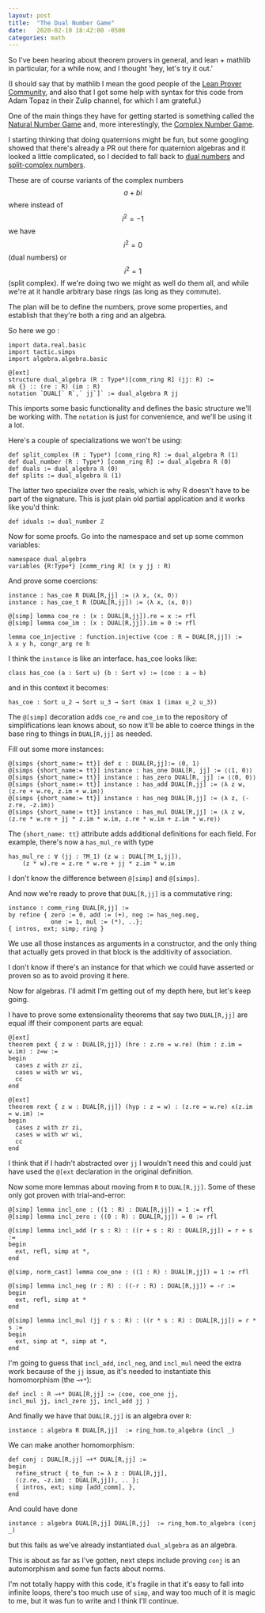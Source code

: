 ```yaml
---
layout: post
title:  "The Dual Number Game"
date:   2020-02-10 18:42:00 -0500
categories: math
---
```


So I've been hearing about theorem provers in general,  and lean + mathlib in particular, 
for a while now, and I thought 'hey, let's try it out.'

(I should say that by mathlib I mean the good people of 
the [Lean Prover Community](https://leanprover-community.github.io/), and also
that I got some help with syntax for this code from Adam Topaz in their 
Zulip channel, for which I am grateful.)

One of the main things they have for getting started is something called 
the [Natural Number Game](https://wwwf.imperial.ac.uk/~buzzard/xena/natural_number_game/)
and, more interestingly, the [Complex Number Game](https://github.com/ImperialCollegeLondon/complex-number-game).

I starting thinking that doing quaternions might be fun, but some googling showed that
there's already a PR out there for quaternion algebras and it looked a little complicated,
so I decided to fall back to [dual numbers](https://en.wikipedia.org/wiki/Dual_number)
and [split-complex numbers](https://en.wikipedia.org/wiki/Split-complex_number).
 
These are of course variants of the complex numbers $$a+bi$$ where instead
of $$i^2 = -1$$ we have $$i^2 = 0$$ (dual numbers) or $$i^2 = 1$$ (split complex).
If we're doing two we might as well do them all, and while we're at it 
handle arbitrary base rings (as long as they commute).
 
The plan will be to define the numbers, prove some properties, and establish that
they're both a ring and an algebra.
 
So here we go : 
 
    import data.real.basic
    import tactic.simps 
    import algebra.algebra.basic 

    @[ext]
    structure dual_algebra (R : Type*)[comm_ring R] (jj: R) :=
    mk {} :: (re : R) (im : R)
    notation `DUAL[` R`,` jj`]` := dual_algebra R jj 
   
This imports some basic functionality and defines the basic structure 
we'll be working with.  The ``notation`` is just for convenience, and 
we'll be using it a lot. 

Here's a couple of specializations we won't be using:


    def split_complex (R : Type*) [comm_ring R] := dual_algebra R (1)
    def dual_number (R : Type*) [comm_ring R] := dual_algebra R (0)
    def duals := dual_algebra ℝ (0)
    def splits := dual_algebra ℝ (1)

The latter two specialize over the reals, which is why R doesn't have to be 
part of the signature.   This is just plain old partial application and it
works like you'd think:

    def iduals := dual_number ℤ 
    
Now for some proofs.  Go into the namespace and set up some common variables:

    namespace dual_algebra
    variables {R:Type*} [comm_ring R] (x y jj : R) 

And prove some coercions:

    instance : has_coe R DUAL[R,jj] := ⟨λ x, ⟨x, 0⟩⟩
    instance : has_coe_t R (DUAL[R,jj]) := ⟨λ x, ⟨x, 0⟩⟩

    @[simp] lemma coe_re : (x : DUAL[R,jj]).re = x := rfl
    @[simp] lemma coe_im : (x : DUAL[R,jj]).im = 0 := rfl

    lemma coe_injective : function.injective (coe : R → DUAL[R,jj]) :=
    λ x y h, congr_arg re h
    
I think the ``instance`` is like an interface.  has_coe looks like:

    class has_coe (a : Sort u) (b : Sort v) := (coe : a → b)

and in this context it becomes:

    has_coe : Sort u_2 → Sort u_3 → Sort (max 1 (imax u_2 u_3))
   
   
The ``@[simp]`` decoration adds ``coe_re`` and ``coe_im`` to the repository 
of simplifications lean knows about, so now it'll be able to coerce
things in the base ring to things in ``DUAL[R,jj]`` as needed.

Fill out some more instances:

    @[simps {short_name:= tt}] def ε : DUAL[R,jj]:= ⟨0, 1⟩
    @[simps {short_name:= tt}] instance : has_one DUAL[R, jj] := ⟨⟨1, 0⟩⟩ 
    @[simps {short_name:= tt}] instance : has_zero DUAL[R, jj] := ⟨⟨0, 0⟩⟩ 
    @[simps {short_name:= tt}] instance : has_add DUAL[R,jj] := ⟨λ z w, ⟨z.re + w.re, z.im + w.im⟩⟩
    @[simps {short_name:= tt}] instance : has_neg DUAL[R,jj] := ⟨λ z, ⟨-z.re, -z.im⟩⟩
    @[simps {short_name:= tt}] instance : has_mul DUAL[R,jj] := ⟨λ z w, ⟨z.re * w.re + jj * z.im * w.im, z.re * w.im + z.im * w.re⟩⟩

The ``{short_name: tt}`` attribute adds additional definitions for each field.
For example, there's now a ``has_mul_re`` with type

    has_mul_re : ∀ (jj : ?M_1) (z w : DUAL[?M_1,jj]), 
        (z * w).re = z.re * w.re + jj * z.im * w.im
        
I don't know the difference between ``@[simp]`` and ``@[simps]``.  

And now we're ready to prove that ``DUAL[R,jj]`` is a commutative ring:

    instance : comm_ring DUAL[R,jj] :=
    by refine { zero := 0, add := (+), neg := has_neg.neg, 
                one := 1, mul := (*), ..};
    { intros, ext; simp; ring }
    
We use all those instances as arguments in a constructor, and the only thing
that actually gets proved in that block is the additivity of association.

I don't know if there's an instance for that which we could have asserted or 
proven so as to avoid proving it here.

Now for algebras.  I'll admit I'm getting out of my depth here, but let's 
keep going.  

I have to prove some extensionality theorems that say two ``DUAL[R,jj]`` are 
equal iff their component parts are equal:

    @[ext]
    theorem pext { z w : DUAL[R,jj]} (hre : z.re = w.re) (him : z.im = w.im) : z=w :=
    begin
      cases z with zr zi,
      cases w with wr wi,
      cc
    end

    @[ext]
    theorem rext { z w : DUAL[R,jj]} (hyp : z = w) : (z.re = w.re) ∧(z.im = w.im) := 
    begin
      cases z with zr zi,
      cases w with wr wi,
      cc
    end
    
I think that if I hadn't abstracted over ``jj`` I wouldn't need this and
could just have used the ``@[ext`` declaration in the original definition. 

Now some more lemmas about moving from ``R`` to ``DUAL[R,jj]``.  Some of these
only got proven with trial-and-error:

    @[simp] lemma incl_one : ((1 : R) : DUAL[R,jj]) = 1 := rfl
    @[simp] lemma incl_zero : ((0 : R) : DUAL[R,jj]) = 0 := rfl

    @[simp] lemma incl_add (r s : R) : ((r + s : R) : DUAL[R,jj]) = r + s := 
    begin
      ext, refl, simp at *,
    end

    @[simp, norm_cast] lemma coe_one : ((1 : R) : DUAL[R,jj]) = 1 := rfl

    @[simp] lemma incl_neg (r : R) : ((-r : R) : DUAL[R,jj]) = -r := 
    begin
      ext, refl, simp at *
    end

    @[simp] lemma incl_mul (jj r s : R) : ((r * s : R) : DUAL[R,jj]) = r * s := 
    begin
      ext, simp at *, simp at *,
    end
    
I'm going to guess that ``incl_add``, ``incl_neg``, and ``incl_mul`` need
the extra work because of the ``jj`` issue, as it's needed to instantiate
this homomorphism (the ``→+*``):

    def incl : R →+* DUAL[R,jj] := ⟨coe, coe_one jj, 
    incl_mul jj, incl_zero jj, incl_add jj ⟩


And finally we have that ``DUAL[R,jj]`` is an algebra over ``R``:

    instance : algebra R DUAL[R,jj]  := ring_hom.to_algebra (incl _)

We can make another homomorphism:

    def conj : DUAL[R,jj] →+* DUAL[R,jj] :=
    begin
      refine_struct { to_fun := λ z : DUAL[R,jj], 
      (⟨z.re, -z.im⟩ : DUAL[R,jj]), .. };
      { intros, ext; simp [add_comm], },
    end
    
And could have done

    instance : algebra DUAL[R,jj] DUAL[R,jj]  := ring_hom.to_algebra (conj _)

but this fails as we've already instantiated ``dual_algebra`` as an algebra.

This is about as far as I've gotten, next steps include proving ``conj`` is an 
automorphism and some fun facts about norms.

I'm not totally happy with this code, it's fragile in that it's easy to
fall into infinite loops, there's too much use of ``simp``, and 
way too much of it is magic to me, but it was fun to write and I think 
I'll continue.
